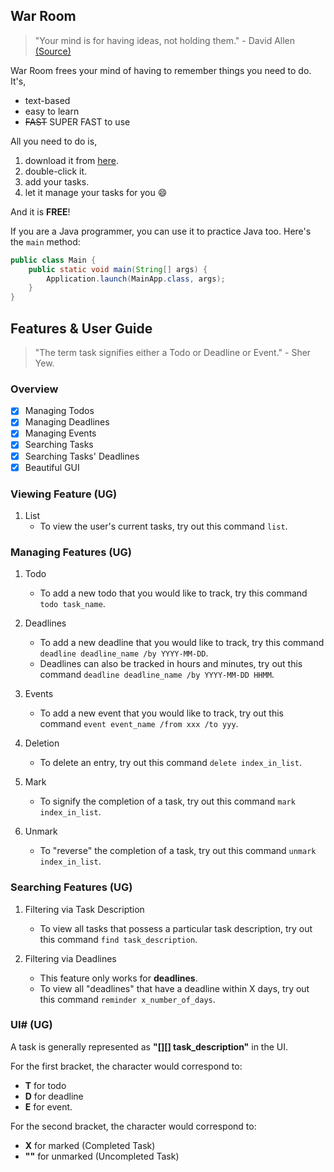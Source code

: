 ## War Room
> "Your mind is for having ideas, not holding them." - David Allen [(Source)](https://dansilvestre.com/productivity-quotes)

War Room frees your mind of having to remember things you need to do. It's,
- text-based
- easy to learn
- ~~FAST~~ SUPER FAST to use

All you need to do is,
1. download it from [here]().
2. double-click it.
3. add your tasks.
4. let it manage your tasks for you 😄 

And it is **FREE**!

If you are a Java programmer, you can use it to practice Java too. Here's the `main` method:

```java
public class Main {
    public static void main(String[] args) {
        Application.launch(MainApp.class, args);
    }
}
```

## Features & User Guide
> "The term task signifies either a Todo or Deadline or Event." - Sher Yew.

### Overview
- [x] Managing Todos
- [x] Managing Deadlines
- [x] Managing Events
- [x] Searching Tasks
- [x] Searching Tasks' Deadlines
- [x] Beautiful GUI

### Viewing Feature (UG)
1. List
   - To view the user's current tasks, try out this command ```list```.

### Managing Features (UG)
1. Todo
   - To add a new todo that you would like to track, try this command ```todo task_name```.
     
2. Deadlines
   - To add a new deadline that you would like to track, try this command ```deadline deadline_name /by YYYY-MM-DD```.
   - Deadlines can also be tracked in hours and minutes, try out this command ```deadline deadline_name /by YYYY-MM-DD HHMM```.
     
3. Events
   - To add a new event that you would like to track, try out this command ```event event_name /from xxx /to yyy```.
     
4. Deletion
   - To delete an entry, try out this command ```delete index_in_list```.
     
5. Mark
   - To signify the completion of a task, try out this command ```mark index_in_list```.
     
6. Unmark
   - To "reverse" the completion of a task, try out this command ```unmark index_in_list```.
     
### Searching Features (UG)
1. Filtering via Task Description
   - To view all tasks that possess a particular task description, try out this command ```find task_description```.
     
2. Filtering via Deadlines
   - This feature only works for **deadlines**.
   - To view all "deadlines" that have a deadline within X days, try out this command ```reminder x_number_of_days```.

### UI# (UG)
A task is generally represented as **"[][] task_description"** in the UI.

For the first bracket, the character would correspond to: 
- **T** for todo
- **D** for deadline
- **E** for event.

For the second bracket, the character would correspond to:
- **X** for marked (Completed Task)
- **""** for unmarked (Uncompleted Task)






